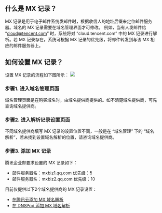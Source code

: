 
## 什么是 MX 记录？
MX 记录是用于电子邮件系统发邮件时，根据收信人的地址后缀来定位邮件服务器。域名的 MX 记录需要在域名管理界面才可修改。
例如，当有人发邮件给 “cloud@tencent.com” 时，系统将对 “cloud.tencent.com” 中的 MX 记录进行解析。若 MX 记录存在，系统可根据 MX 记录的优先级，将邮件转发到与该 MX 相应的邮件服务器上。

## 如何设置 MX 记录？
设置 MX 记录的流程如下图所示：
![](https://main.qcloudimg.com/raw/5f2464f543e2c7cd962d625824404761.png)
### 步骤1. 进入域名管理页面
域名管理页面是在购买域名时，由域名提供商提供的。如不清楚域名提供商，可先查询域名提供商。
### 步骤2. 进入解析记录设置页面
不同域名提供商填写 MX 记录的设置位置不同，一般是在 “域名管理” 下的 “域名解析”，若未找到设置域名解析的位置，请咨询域名提供商。
### 步骤3. 添加 MX 记录
腾讯企业邮要求设置的 MX 记录如下：
 - 邮件服务器名：mxbiz1.qq.com 优先级：5
 - 邮件服务器名：mxbiz2.qq.com 优先级：10

目前仅提供以下2个域名提供商的 MX 记录设置：
- [在腾讯云添加 MX 域名解析](https://cloud.tencent.com/document/product/613/46023)
- [在 DNSPod 添加 MX 域名解析](https://cloud.tencent.com/document/product/613/46024)
